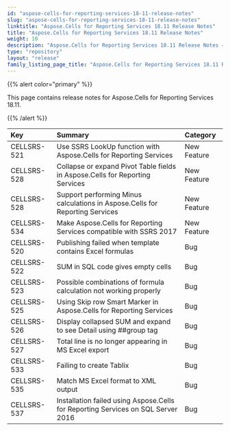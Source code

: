 ```yaml
---
id: "aspose-cells-for-reporting-services-18-11-release-notes"
slug: "aspose-cells-for-reporting-services-18-11-release-notes"
linktitle: "Aspose.Cells for Reporting Services 18.11 Release Notes"
title: "Aspose.Cells for Reporting Services 18.11 Release Notes"
weight: 10
description: "Aspose.Cells for Reporting Services 18.11 Release Notes – the latest updates and fixes."
type: "repository"
layout: "release"
family_listing_page_title: "Aspose.Cells for Reporting Services 18.11 Release Notes"
---
```


{{% alert color="primary" %}} 

This page contains release notes for Aspose.Cells for Reporting Services 18.11.

{{% /alert %}} 

|**Key**|**Summary**|**Category**|
| :- | :- | :- |
|CELLSRS-521|Use SSRS LookUp function with Aspose.Cells for Reporting Services|New Feature|
|CELLSRS-528|Collapse or expand Pivot Table fields in Aspose.Cells for Reporting Services|New Feature|
|CELLSRS-528|Support performing Minus calculations in Aspose.Cells for Reporting Services|New Feature|
|CELLSRS-534|Make Aspose.Cells for Reporting Services compatible with SSRS 2017|New Feature|
|CELLSRS-520|Publishing failed when template contains Excel formulas|Bug|
|CELLSRS-522|SUM in SQL code gives empty cells|Bug|
|CELLSRS-523|Possible combinations of formula calculation not working properly|Bug|
|CELLSRS-525|Using Skip row Smart Marker in Aspose.Cells for Reporting Services|Bug|
|CELLSRS-526|Display collapsed SUM and expand to see Detail using ##group tag|Bug|
|CELLSRS-527|Total line is no longer appearing in MS Excel export|Bug|
|CELLSRS-533|Failing to create Tablix|Bug|
|CELLSRS-535|Match MS Excel format to XML output|Bug|
|CELLSRS-537|Installation failed using Aspose.Cells for Reporting Services on SQL Server 2016|Bug|

